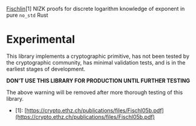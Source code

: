 [Fischlin](https://crypto.ethz.ch/publications/files/Fischl05b.pdf)\[1\] NIZK proofs for discrete logarithm knowledge of exponent in pure `no_std` Rust

# Experimental

This library implements a cryptographic primitive, has not been tested by the cryptographic community, has minimal validation tests, and is in the earliest stages of development.

**DON'T USE THIS LIBRARY FOR PRODUCTION UNTIL FURTHER TESTING**

The above warning will be removed after more thorough testing of this library.

- \[1\]: [https://crypto.ethz.ch/publications/files/Fischl05b.pdf](https://crypto.ethz.ch/publications/files/Fischl05b.pdf)
